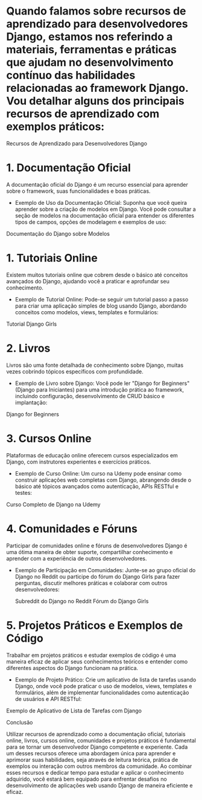 # Quando falamos sobre recursos de aprendizado para desenvolvedores Django, estamos nos referindo a materiais, ferramentas e práticas que ajudam no desenvolvimento contínuo das habilidades relacionadas ao framework Django. Vou detalhar alguns dos principais recursos de aprendizado com exemplos práticos:

Recursos de Aprendizado para Desenvolvedores Django
# 1. Documentação Oficial

A documentação oficial do Django é um recurso essencial para aprender sobre o framework, suas funcionalidades e boas práticas.

- Exemplo de Uso da Documentação Oficial:
Suponha que você queira aprender sobre a criação de modelos em Django. Você pode consultar a seção de modelos na documentação oficial para entender os diferentes tipos de campos, opções de modelagem e exemplos de uso:

 Documentação do Django sobre Modelos

# 1. Tutoriais Online

Existem muitos tutoriais online que cobrem desde o básico até conceitos avançados do Django, ajudando você a praticar e aprofundar seu conhecimento.

- Exemplo de Tutorial Online:
Pode-se seguir um tutorial passo a passo para criar uma aplicação simples de blog usando Django, abordando conceitos como modelos, views, templates e formulários:

 Tutorial Django Girls

# 2. Livros

Livros são uma fonte detalhada de conhecimento sobre Django, muitas vezes cobrindo tópicos específicos com profundidade.

- Exemplo de Livro sobre Django:
Você pode ler "Django for Beginners" (Django para Iniciantes) para uma introdução prática ao framework, incluindo configuração, desenvolvimento de CRUD básico e implantação:

 Django for Beginners

# 3. Cursos Online

Plataformas de educação online oferecem cursos especializados em Django, com instrutores experientes e exercícios práticos.

- Exemplo de Curso Online:
Um curso na Udemy pode ensinar como construir aplicações web completas com Django, abrangendo desde o básico até tópicos avançados como autenticação, APIs RESTful e testes:

 Curso Completo de Django na Udemy

# 4. Comunidades e Fóruns

Participar de comunidades online e fóruns de desenvolvedores Django é uma ótima maneira de obter suporte, compartilhar conhecimento e aprender com a experiência de outros desenvolvedores.

- Exemplo de Participação em Comunidades:
Junte-se ao grupo oficial do Django no Reddit ou participe do fórum do Django Girls para fazer perguntas, discutir melhores práticas e colaborar com outros desenvolvedores:

    Subreddit do Django no Reddit
    Fórum do Django Girls

# 5. Projetos Práticos e Exemplos de Código

Trabalhar em projetos práticos e estudar exemplos de código é uma maneira eficaz de aplicar seus conhecimentos teóricos e entender como diferentes aspectos do Django funcionam na prática.

- Exemplo de Projeto Prático:
Crie um aplicativo de lista de tarefas usando Django, onde você pode praticar o uso de modelos, views, templates e formulários, além de implementar funcionalidades como autenticação de usuários e API RESTful:

 Exemplo de Aplicativo de Lista de Tarefas com Django

Conclusão

Utilizar recursos de aprendizado como a documentação oficial, tutoriais online, livros, cursos online, comunidades e projetos práticos é fundamental para se tornar um desenvolvedor Django competente e experiente. Cada um desses recursos oferece uma abordagem única para aprender e aprimorar suas habilidades, seja através de leitura teórica, prática de exemplos ou interação com outros membros da comunidade. Ao combinar esses recursos e dedicar tempo para estudar e aplicar o conhecimento adquirido, você estará bem equipado para enfrentar desafios no desenvolvimento de aplicações web usando Django de maneira eficiente e eficaz.

